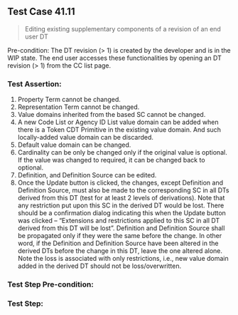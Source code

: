 ## Test Case 41.11

> Editing existing supplementary components of a revision of an end user DT

Pre-condition: The DT revision (> 1) is created by the developer and is in the WIP state. The end user accesses these functionalities by opening an DT revision (> 1) from the CC list page.



### Test Assertion:

1. Property Term cannot be changed.
2. Representation Term cannot be changed.
3. Value domains inherited from the based SC cannot be changed.
4. A new Code List or Agency ID List value domain can be added when there is a Token CDT Primitive in the existing value domain. And such locally-added value domain can be discarded.
5. Default value domain can be changed.
6. Cardinality can be only be changed only if the original value is optional. If the value was changed to required, it can be changed back to optional.
7. Definition, and Definition Source can be edited.
8. Once the Update button is clicked, the changes, except Definition and Definition Source, must also be made to the corresponding SC in all DTs derived from this DT (test for at least 2 levels of derivations). Note that any restriction put upon this SC in the derived DT would be lost. There should be a confirmation dialog indicating this when the Update button was clicked – “Extensions and restrictions applied to this SC in all DT derived from this DT will be lost”.  Definition and Definition Source shall be propagated only if they were the same before the change. In other word, if the Definition and Definition Source have been altered in the derived DTs before the change in this DT, leave the one altered alone. Note the loss is associated with only restrictions, i.e., new value domain added in the derived DT should not be loss/overwritten.

### Test Step Pre-condition:



### Test Step: